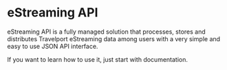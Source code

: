 # eStreaming API

eStreaming API is a fully managed solution that processes, stores and distributes Travelport eStreaming data among users with a very simple and easy to use JSON API interface.

If you want to learn how to use it, just start with documentation.

